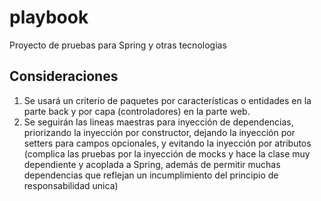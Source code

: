 # playbook
Proyecto de pruebas para Spring y otras tecnologias

## Consideraciones
1. Se usará un criterio de paquetes por características o entidades en la parte back y por capa (controladores) en la parte web.
2. Se seguirán las lineas maestras para inyección de dependencias, priorizando la inyección por constructor, dejando la inyección por setters para campos opcionales, y evitando la inyección por atributos (complica las pruebas por la inyección de mocks y hace la clase muy dependiente y acoplada a Spring, además de permitir muchas dependencias que reflejan un incumplimiento del principio de responsabilidad unica)
